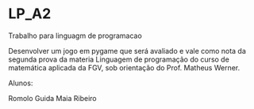 # LP_A2
Trabalho para linguagm de programacao

Desenvolver um jogo em pygame que será avaliado e vale como nota da segunda prova da materia 
Linguagem de programação do curso de matemática aplicada da FGV, sob orientação do Prof. Matheus Werner.

Alunos:

Romolo Guida 
Maia Ribeiro

